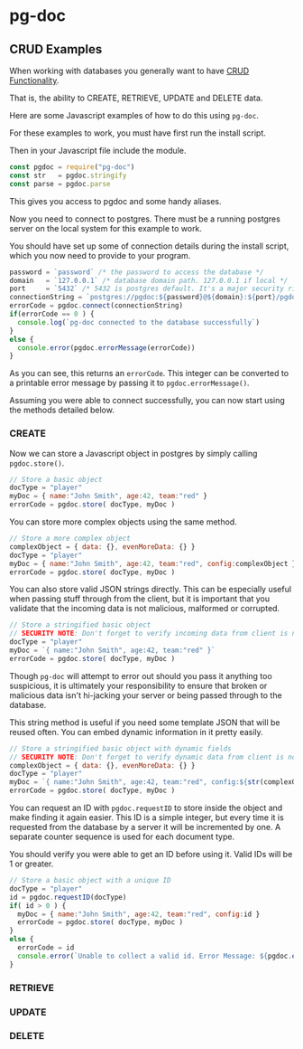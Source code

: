 
# pg-doc

## CRUD Examples

When working with databases you generally want to have [CRUD Functionality][CRUD].

That is, the ability to CREATE, RETRIEVE, UPDATE and DELETE data.

Here are some Javascript examples of how to do this using `pg-doc`.

For these examples to work, you must have first run the install script.

Then in your Javascript file include the module.

``` js
const pgdoc = require("pg-doc")
const str   = pgdoc.stringify
const parse = pgdoc.parse
```

This gives you access to pgdoc and some handy aliases.

Now you need to connect to postgres. There must be a running postgres server on the local system for this example to work.

You should have set up some of connection details during the install script, which you now need to provide to your program.

``` js
password = `password` /* the password to access the database */
domain   = `127.0.0.1` /* database domain path. 127.0.0.1 if local */
port     = `5432` /* 5432 is postgres default. It's a major security risk not to change this if you put it online! */
connectionString = `postgres://pgdoc:${password}@${domain}:${port}/pgdoc`
errorCode = pgdoc.connect(connectionString)
if(errorCode == 0 ) {
  console.log(`pg-doc connected to the database successfully`)
}
else {
  console.error(pgdoc.errorMessage(errorCode))
}
```

As you can see, this returns an `errorCode`. This integer can be converted to a printable error message by passing it to `pgdoc.errorMessage()`.

Assuming you were able to connect successfully, you can now start using the methods detailed below.

### CREATE

Now we can store a Javascript object in postgres by simply calling `pgdoc.store()`.

``` js
// Store a basic object
docType = "player"
myDoc = { name:"John Smith", age:42, team:"red" }
errorCode = pgdoc.store( docType, myDoc )
````

You can store more complex objects using the same method.

```js
// Store a more complex object
complexObject = { data: {}, evenMoreData: {} }
docType = "player"
myDoc = { name:"John Smith", age:42, team:"red", config:complexObject }
errorCode = pgdoc.store( docType, myDoc )
```

You can also store valid JSON strings directly. This can be especially useful when passing stuff through from the client, but it is important that you validate that the incoming data is not malicious, malformed or corrupted.

``` js
// Store a stringified basic object
// SECURITY NOTE: Don't forget to verify incoming data from client is not malicious or malformed!
docType = "player"
myDoc = `{ name:"John Smith", age:42, team:"red" }`
errorCode = pgdoc.store( docType, myDoc )
```

Though `pg-doc` will attempt to error out should you pass it anything too suspicious, it is ultimately your responsibility to ensure that broken or malicious data isn't hi-jacking your server or being passed through to the database.

This string method is useful if you need some template JSON that will be reused often. You can embed dynamic information in it pretty easily.

``` js
// Store a stringified basic object with dynamic fields
// SECURITY NOTE: Don't forget to verify dynamic data from client is not malicious or malformed!
complexObject = { data: {}, evenMoreData: {} }
docType = "player"
myDoc = `{ name:"John Smith", age:42, team:"red", config:${str(complexObject)} }`
errorCode = pgdoc.store( docType, myDoc )
```

You can request an ID with `pgdoc.requestID` to store inside the object and make finding it again easier. This ID is a simple integer, but every time it is requested from the database by a server it will be incremented by one. A separate counter sequence is used for each document type.

You should verify you were able to get an ID before using it. Valid IDs will be 1 or greater.

``` js
// Store a basic object with a unique ID
docType = "player"
id = pgdoc.requestID(docType)
if( id > 0 ) {
  myDoc = { name:"John Smith", age:42, team:"red", config:id }
  errorCode = pgdoc.store( docType, myDoc )
}
else {
  errorCode = id
  console.error(`Unable to collect a valid id. Error Message: ${pgdoc.errorMessage(errorCode)}`)
}
```


### RETRIEVE

### UPDATE

### DELETE



[CRUD]:https://en.wikipedia.org/wiki/Create,_read,_update_and_delete